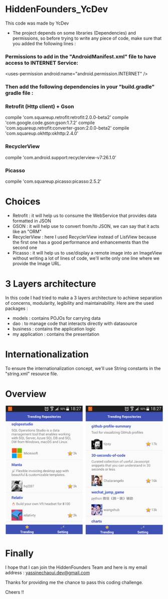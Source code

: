 # HiddenFounders_YcDev
This code was made by YcDev

* The project depends on some libraries (Dependencies) and permissions, so before trying to write any piece of code, make sure that you added the following lines :

### Permissions to add in the "AndroidManifest.xml" file to have access to INTERNET Service:
\<uses-permission android:name="android.permission.INTERNET" />

### Then add the following dependencies in your "build.gradle" gradle file :

### Retrofit (Http client) + Gson
compile 'com.squareup.retrofit:retrofit:2.0.0-beta2'
compile 'com.google.code.gson:gson:1.7.2'
compile 'com.squareup.retrofit:converter-gson:2.0.0-beta2'
compile 'com.squareup.okhttp:okhttp:2.4.0'

### RecyclerView
compile 'com.android.support:recyclerview-v7:26.1.0'

### Picasso
compile 'com.squareup.picasso:picasso:2.5.2'


# Choices

* Retrofit : it will help us to consume the WebService that provides data formatted in JSON
* GSON : it will help use to convert from/to JSON, we can say that it acts like an "ORM"
* RecyclerView : here I used RecyclerView instead of ListView because the first one has a good performance and enhancements than the second one
* Picasso : it will help us to use/display a remote image into an ImageView without writing a lot of lines of code, we'll write only one line where we provide the Image URL.

# 3 Layers architecture
In this code I had tried to make a 3 layers architecture to achieve separation of concerns, modularity, legibility and maintainability. Here are the used packages :
* models : contains POJOs for carrying data
* dao : to manage code that interacts directly with datasource
* business : contains the application logic
* my application : contains the presentation

# Internationalization
To ensure the internationalization concept, we'll use String constants in the "string.xml" resource file.

# Overview
![alt text](/overview.png)

# Finally

I hope that I can join the HiddenFounders Team and here is my email address : yassinechaoui.dev@gmail.com

Thanks for providing me the chance to pass this coding challenge.

Cheers !!


